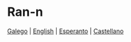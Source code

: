 # Ran-n

[Galego](doc/readme_idiomas/readme_gz.md#Índice) | [English](doc/readme_idiomas/readme_en.md#Index) | [Esperanto](doc/readme_idiomas/readme_eo.md#Indekso) | [Castellano](doc/readme_idiomas/readme_cas.md#Índice.)

<!---
## Orixinal
- 👋 Hi, I’m @Ran-n
- 👀 I’m interested in ...
- 🌱 I’m currently learning ...
- 💞️ I’m looking to collaborate on ...
- 📫 How to reach me ...

Ran-n/Ran-n is a ✨ special ✨ repository because its `README.md` (this file) appears on your GitHub profile.
You can click the Preview link to take a look at your changes.
--->

